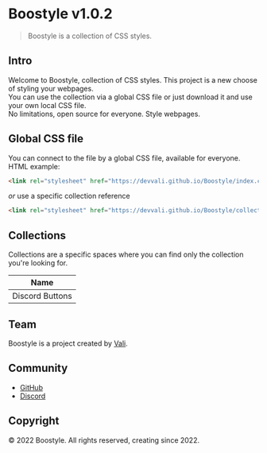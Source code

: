 # Boostyle v1.0.2

> Boostyle is a collection of CSS styles.

## Intro

Welcome to Boostyle, collection of CSS styles. This project is a new choose of styling your webpages.<br>You can use the collection via a global CSS file or just download it and use your own local CSS file.<br>No limitations, open source for everyone. Style webpages.

## Global CSS file

You can connect to the file by a global CSS file, available for everyone.<br>HTML example:
```html
<link rel="stylesheet" href="https://devvali.github.io/Boostyle/index.css">
```
*or* use a specific collection reference
```html
<link rel="stylesheet" href="https://devvali.github.io/Boostyle/collections/COLLECTION_NAME.css">
```

## Collections
Collections are a specific spaces where you can find only the collection you're looking for.

| Name
| ------------
| Discord Buttons

## Team

Boostyle is a project created by [Vali](https://github.com/DevVali/).

## Community

- [GitHub](https://github.com/DevVali/boostyle)
- [Discord](https://discord.gg/dsTTyA7MuQ)

## Copyright

© 2022 Boostyle. All rights reserved, creating since 2022.
